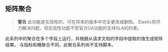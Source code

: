 ## 矩阵聚合
>**警告**
>此功能是实验性的，可在将来的版本中完全更改或删除。 Elastic将尽力解决问题，但实验性功能不受官方GA功能的支持SLA的约束。

此系列中的聚合在多个字段上运行，并根据从请求文档的字段中提取的值生成矩阵结果。 与指标和桶聚合不同，此聚合系列尚不支持脚本。
